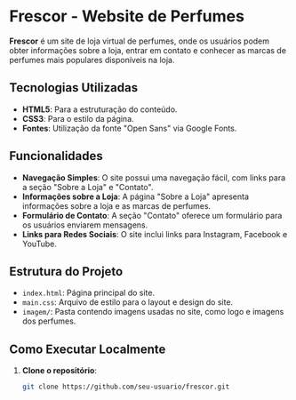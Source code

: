 # Frescor - Website de Perfumes

**Frescor** é um site de loja virtual de perfumes, onde os usuários podem obter informações sobre a loja, entrar em contato e conhecer as marcas de perfumes mais populares disponíveis na loja.

## Tecnologias Utilizadas

- **HTML5**: Para a estruturação do conteúdo.
- **CSS3**: Para o estilo da página.
- **Fontes**: Utilização da fonte "Open Sans" via Google Fonts.

## Funcionalidades

- **Navegação Simples**: O site possui uma navegação fácil, com links para a seção "Sobre a Loja" e "Contato".
- **Informações sobre a Loja**: A página "Sobre a Loja" apresenta informações sobre a loja e as marcas de perfumes.
- **Formulário de Contato**: A seção "Contato" oferece um formulário para os usuários enviarem mensagens.
- **Links para Redes Sociais**: O site inclui links para Instagram, Facebook e YouTube.

## Estrutura do Projeto

- `index.html`: Página principal do site.
- `main.css`: Arquivo de estilo para o layout e design do site.
- `imagem/`: Pasta contendo imagens usadas no site, como logo e imagens dos perfumes.

## Como Executar Localmente

1. **Clone o repositório**:
   ```bash
   git clone https://github.com/seu-usuario/frescor.git
